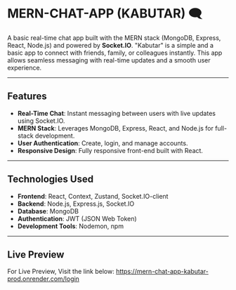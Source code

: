 # **MERN-CHAT-APP (KABUTAR)** 🗨️

A basic real-time chat app built with the MERN stack (MongoDB, Express, React, Node.js) and powered by **Socket.IO**. "Kabutar" is a simple and a basic app to connect with friends, family, or colleagues instantly. This app allows seamless messaging with real-time updates and a smooth user experience.

---

## **Features**

- **Real-Time Chat**: Instant messaging between users with live updates using Socket.IO.
- **MERN Stack**: Leverages MongoDB, Express, React, and Node.js for full-stack development.
- **User Authentication**: Create, login, and manage accounts.
- **Responsive Design**: Fully responsive front-end built with React.
  
---

## **Technologies Used**

- **Frontend**: React, Context, Zustand, Socket.IO-client
- **Backend**: Node.js, Express.js, Socket.IO
- **Database**: MongoDB
- **Authentication**: JWT (JSON Web Token)
- **Development Tools**: Nodemon, npm

---

## **Live Preview**
   
For Live Preview, Visit the link below:
https://mern-chat-app-kabutar-prod.onrender.com/login



